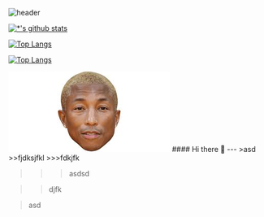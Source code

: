![header](https://capsule-render.vercel.app/api?type=wave&color=auto&height=300&section=header&text=Hello%20human&fontSize=90)

[![*'s github stats](https://github-readme-stats.vercel.app/api?username=gosqo)](https://github.com/gosqo)

[![Top Langs](https://github-readme-stats.vercel.app/api/top-langs/?username=gosqo)](https://github.com/gosqo/github-readme-stats)

[![Top Langs](https://github-readme-stats.vercel.app/api/top-langs/?username=gosqo&layout=compact)](https://github.com/gosqo/github-readme-stats)
<!-- <img src=images/nature.avif> -->
<img src=images/pharrell.jpeg>
#### Hi there 👋
---
>asd
>>fjdksjfkl
>>>fdkjfk

>>>asdsd<br>

>>djfk


>asd


<!--
**gosqo/gosqo** is a ✨ _special_ ✨ repository because its `README.md` (this file) appears on your GitHub profile.

Here are some ideas to get you started:

- 🔭 I’m currently working on ...
- 🌱 I’m currently learning ...
- 👯 I’m looking to collaborate on ...
- 🤔 I’m looking for help with ...
- 💬 Ask me about ...
- 📫 How to reach me: ...
- 😄 Pronouns: ...
- ⚡ Fun fact: ...
-->
